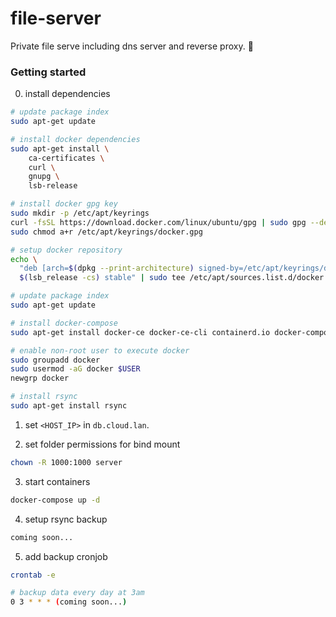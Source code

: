 # file-server

Private file serve including dns server and reverse proxy. 📁

### Getting started

0. install dependencies

```bash
# update package index
sudo apt-get update

# install docker dependencies
sudo apt-get install \
    ca-certificates \
    curl \
    gnupg \
    lsb-release

# install docker gpg key
sudo mkdir -p /etc/apt/keyrings
curl -fsSL https://download.docker.com/linux/ubuntu/gpg | sudo gpg --dearmor -o /etc/apt/keyrings/docker.gpg
sudo chmod a+r /etc/apt/keyrings/docker.gpg

# setup docker repository
echo \
  "deb [arch=$(dpkg --print-architecture) signed-by=/etc/apt/keyrings/docker.gpg] https://download.docker.com/linux/ubuntu \
  $(lsb_release -cs) stable" | sudo tee /etc/apt/sources.list.d/docker.list > /dev/null

# update package index
sudo apt-get update

# install docker-compose
sudo apt-get install docker-ce docker-ce-cli containerd.io docker-compose-plugin docker-compose

# enable non-root user to execute docker
sudo groupadd docker
sudo usermod -aG docker $USER
newgrp docker

# install rsync
sudo apt-get install rsync
```

1. set `<HOST_IP>` in `db.cloud.lan`.

2. set folder permissions for bind mount

```bash
chown -R 1000:1000 server
```

3. start containers

```bash
docker-compose up -d
```

4. setup rsync backup

```bash
coming soon...
```

5. add backup cronjob

```bash
crontab -e

# backup data every day at 3am
0 3 * * * (coming soon...)
```
